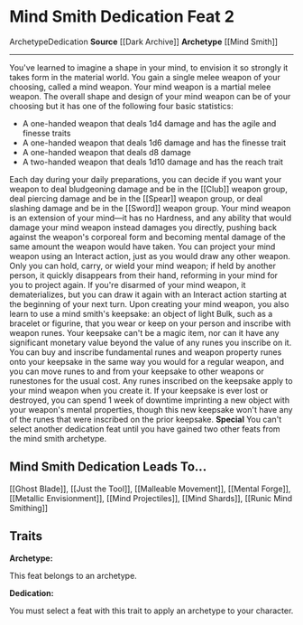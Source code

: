 ﻿---
actions: null
cost: null
element: null
feat: Mind Smith Dedication
frequency: null
heighten_level: null
id: '3862'
level: '2'
name: Mind Smith Dedication
prerequisite: null
rarity: Common
requirement: null
school: null
source: '[[DATABASE/source/Dark Archive|Dark Archive]]'
subcategory: null
trait:
- '[[DATABASE/trait/Archetype|Archetype]]'
- '[[DATABASE/trait/Dedication|Dedication]]'
trigger: null
type: Feat

---
# Mind Smith Dedication <span class="item-type">Feat 2</span>

<span class="item-trait">Archetype</span><span class="item-trait">Dedication</span>
**Source** [[Dark Archive]]
**Archetype** [[Mind Smith]]

---
You've learned to imagine a shape in your mind, to envision it so strongly it takes form in the material world. You gain a single melee weapon of your choosing, called a mind weapon. Your mind weapon is a martial melee weapon. The overall shape and design of your mind weapon can be of your choosing but it has one of the following four basic statistics:

* A one-handed weapon that deals 1d4 damage and has the agile and finesse traits
* A one-handed weapon that deals 1d6 damage and has the finesse trait
* A one-handed weapon that deals d8 damage
* A two-handed weapon that deals 1d10 damage and has the reach trait

Each day during your daily preparations, you can decide if you want your weapon to deal bludgeoning damage and be in the [[Club]] weapon group, deal piercing damage and be in the [[Spear]] weapon group, or deal slashing damage and be in the [[Sword]] weapon group. Your mind weapon is an extension of your mind—it has no Hardness, and any ability that would damage your mind weapon instead damages you directly, pushing back against the weapon's corporeal form and becoming mental damage of the same amount the weapon would have taken.
 You can project your mind weapon using an Interact action, just as you would draw any other weapon. Only you can hold, carry, or wield your mind weapon; if held by another person, it quickly disappears from their hand, reforming in your mind for you to project again. If you're disarmed of your mind weapon, it dematerializes, but you can draw it again with an Interact action starting at the beginning of your next turn.
 Upon creating your mind weapon, you also learn to use a mind smith's keepsake: an object of light Bulk, such as a bracelet or figurine, that you wear or keep on your person and inscribe with weapon runes. Your keepsake can't be a magic item, nor can it have any significant monetary value beyond the value of any runes you inscribe on it. You can buy and inscribe fundamental runes and weapon property runes onto your keepsake in the same way you would for a regular weapon, and you can move runes to and from your keepsake to other weapons or runestones for the usual cost. Any runes inscribed on the keepsake apply to your mind weapon when you create it. If your keepsake is ever lost or destroyed, you can spend 1 week of downtime imprinting a new object with your weapon's mental properties, though this new keepsake won't have any of the runes that were inscribed on the prior keepsake.
**Special** You can't select another dedication feat until you have gained two other feats from the mind smith archetype.

## Mind Smith Dedication Leads To...

[[Ghost Blade]], [[Just the Tool]], [[Malleable Movement]], [[Mental Forge]], [[Metallic Envisionment]], [[Mind Projectiles]], [[Mind Shards]], [[Runic Mind Smithing]]

## Traits

**Archetype:**

This feat belongs to an archetype.

**Dedication:**

You must select a feat with this trait to apply an archetype to your character.